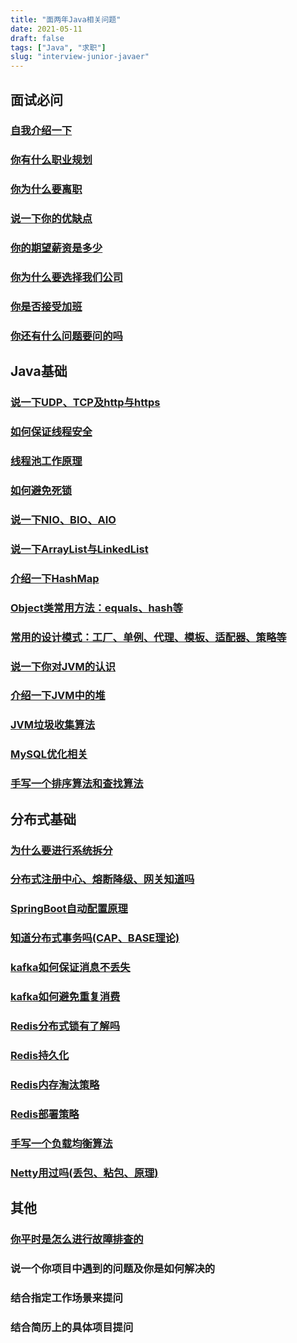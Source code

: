 ```yaml
---
title: "面两年Java相关问题"
date: 2021-05-11
draft: false
tags: ["Java", "求职"]
slug: "interview-junior-javaer"
---
```


## 面试必问
### [自我介绍一下](/iblog/posts/resume/interview-questions-and-answers/#自我介绍)
### [你有什么职业规划](/iblog/posts/resume/interview-questions-and-answers/#你的职业规划是什么)
### [你为什么要离职](/iblog/posts/resume/interview-questions-and-answers/#你从上一家公司离职的原因)
### [说一下你的优缺点](/iblog/posts/resume/interview-questions-and-answers/#优缺点)
### [你的期望薪资是多少](/iblog/posts/resume/interview-questions-and-answers/#面试如何谈薪资)
### [你为什么要选择我们公司](/iblog/posts/resume/interview-questions-and-answers/#你为什么要选择我们公司)
### [你是否接受加班](/iblog/posts/resume/interview-questions-and-answers/#你能否接受加班)
### [你还有什么问题要问的吗](/iblog/posts/resume/interview-questions-and-answers/#你还有什么想问的吗)


## Java基础
### [说一下UDP、TCP及http与https](/iblog/posts/essays/net-program-java/)
### [如何保证线程安全](/iblog/posts/rookie/rookie-multi-thread/#线程安全)
### [线程池工作原理](/iblog/posts/rookie/rookie-multi-thread/#线程池)
### [如何避免死锁](/iblog/posts/rookie/rookie-multi-thread/#死锁)
### [说一下NIO、BIO、AIO](/iblog/posts/rookie/rookie-io/#io模型)
### [说一下ArrayList与LinkedList](/iblog/posts/rookie/rookie-java-container/#arraylist)
### [介绍一下HashMap](/iblog/posts/essays/java-hashmap/)
### [Object类常用方法：equals、hash等](/iblog/posts/rookie/rookie-objectclass-methods/)
### [常用的设计模式：工厂、单例、代理、模板、适配器、策略等](/iblog/posts/rookie/rookie-object-oriented/#设计模式)
### [说一下你对JVM的认识](/iblog/posts/jvm/jvm-start/#jvm整体结构)
### [介绍一下JVM中的堆](/iblog/posts/jvm/jvm-heap/#堆)
### [JVM垃圾收集算法](/iblog/posts/jvm/java-garbage-collection/#垃圾回收相关算法思想)
### [MySQL优化相关](/iblog/posts/essays/sql-select-fast/#mysqlsql优化)
### [手写一个排序算法和查找算法](/iblog/posts/essays/data-structures-algorithms/#排序算法)


## 分布式基础
### [为什么要进行系统拆分](/iblog/posts/essays/java-small-service/#为什么要使用微服务)
### [分布式注册中心、熔断降级、网关知道吗](/iblog/posts/essays/java-small-service/)
### [SpringBoot自动配置原理](/iblog/posts/spring/java-springboot/#springbootapplication原理)
### [知道分布式事务吗(CAP、BASE理论)](/iblog/posts/essays/java-transaction/)
### [kafka如何保证消息不丢失](/iblog/posts/essays/java-mq/#生产者数据可靠性保证)
### [kafka如何避免重复消费](/iblog/posts/essays/java-mq/#消费者消费数据问题)
### [Redis分布式锁有了解吗](/iblog/posts/essays/java-redis/#redis分布式锁)
### [Redis持久化](/iblog/posts/essays/java-redis/#redis持久化)
### [Redis内存淘汰策略](/iblog/posts/essays/java-redis/#redis内存淘汰策略)
### [Redis部署策略](/iblog/posts/essays/java-redis/#redis部署策略)
### [手写一个负载均衡算法](/iblog/posts/essays/java-small-service/#服务负载)
### [Netty用过吗(丢包、粘包、原理)](/iblog/posts/rookie/rookie-io/#nettyhttpsdongzlgithubionetty-handbook)


## 其他
### [你平时是怎么进行故障排查的](/iblog/posts/essays/eye-beam/#常见故障排查)
### 说一个你项目中遇到的问题及你是如何解决的
### 结合指定工作场景来提问
### 结合简历上的具体项目提问


